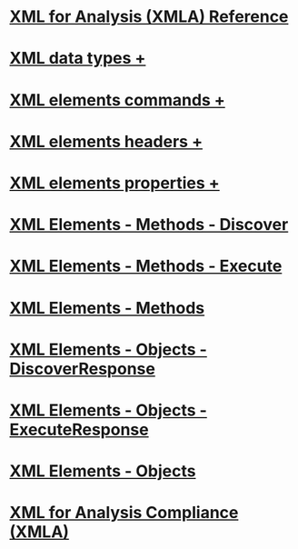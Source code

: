 # [XML for Analysis (XMLA) Reference](xml-for-analysis-xmla-reference.md)

# [XML data types +](../../analysis-services/xmla/xml-data-types/xml-data-types-xmla.md)
# [XML elements commands +](../../analysis-services/xmla/xml-elements-commands/xml-elements-commands.md)
# [XML elements headers +](../../analysis-services/xmla/xml-elements-headers/xml-elements-headers.md)
# [XML elements properties +](../../analysis-services/xmla/xml-elements-properties/xml-elements-properties.md)

# [XML Elements - Methods - Discover](xml-elements-methods-discover.md)
# [XML Elements - Methods - Execute](xml-elements-methods-execute.md)
# [XML Elements - Methods](xml-elements-methods.md)
# [XML Elements - Objects - DiscoverResponse](xml-elements-objects-discoverresponse.md)
# [XML Elements - Objects - ExecuteResponse](xml-elements-objects-executeresponse.md)
# [XML Elements - Objects](xml-elements-objects.md)
# [XML for Analysis Compliance (XMLA)](xml-for-analysis-compliance-xmla.md)
